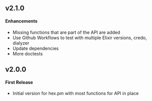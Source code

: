 v2.1.0
------
#### Enhancements
  - Missing functions that are part of the API are added
  - Use Github Workflows to test with multiple Elixir versions, credo, dialyzer
  - Update dependencies
  - More doctests

v2.0.0
------
#### First Release
  - Initial version for hex.pm with most functions for API in place

